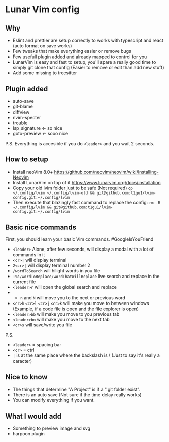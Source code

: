 # Lunar Vim config

## Why

- Eslint and prettier are setup correctly to works with typescript and react (auto format on save works)
- Few tweaks that make everything easier or remove bugs
- Few usefull plugin added and already mapped to control for you
- LunarVim is easy and fast to setup, you'll spare a really good time to simply git clone that config (Easier to remove or edit than add new stuff)
- Add some missing to treesitter

## Plugin added

- auto-save
- git-blame
- diffview
- nvim-specter
- trouble
- lsp_signature <- so nice
- goto-preview <- sooo nice

P.S. Everything is accesible if you do `<leader>` and you wait 2 seconds.

## How to setup

- Install neoVim 8.0+ <https://github.com/neovim/neovim/wiki/Installing-Neovim>
- Install LunarVim on top of it <https://www.lunarvim.org/docs/installation>
- Copy your old lvim folder just to be safe (Not required) `cp ~/.config/lvim ~/.config/lvim-old && git@github.com:t1gu1/lvim-config.git:~/.config/lvim`
- Then execute that blazingly fast command to replace the config: `rm -R ~/.config/lvim && git@github.com:t1gu1/lvim-config.git:~/.config/lvim`

## Basic nice commands

First, you should learn your basic Vim commands. #GoogleIsYouFriend

- `<leader>` Alone, after few seconds, will display a modal with a lot of commands in it
- `<cr>|` will display terminal 
- `2<cr>|` will display terminal number 2
- `/wordToSearch` will hilight words in you file
- `:%s/wordToReplace/wordThatWillReplace` live search and replace in the current file
- `<leader>r` will open the global search and replace
- - `n` and `N` will move you to the next or previous word
- `<cr>h` `<cr>l` `<cr>j` `<cr>k` will make you move to between windows (Example, if a code file is open and the file explorer is open)
- `<leader>bb` will make you move to you previous tab
- `<leader>bn` will make you move to the next tab
- `<cr>s` will save/write you file

P.S.
- `<leader>` = spacing bar
- `<cr>` = ctrl
- `|` is at the same place where the backslash is \ (Just to say it's really a caracter)

## Nice to know

- The things that determine "A Project" is if a ".git folder exist".
- There is an auto save (Not sure if the time delay really works)
- You can modify everything if you want.

## What I would add

- Something to preview image and svg
- harpoon plugin
